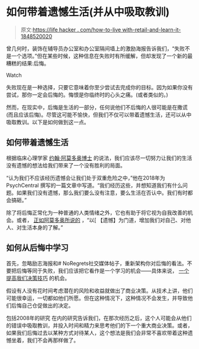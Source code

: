 # 如何带着遗憾生活(并从中吸取教训)

> 原文:[https://life hacker . com/how-to-live with-retail-and-learn-it-1848520020](https://lifehacker.com/how-to-live-with-regret-and-learn-from-it-1848520020)

曾几何时，装饰在辅导员办公室和办公室隔间墙上的激励海报告诉我们，“失败不是一个选项。”但在某些时候，这种信息在失败时有所缓解，但却发现了一个新的最糟糕的结果:后悔。

Watch

失败现在是一种选择，只要它意味着你至少尝试去完成你的目标。因为如果你没有尝试，那你一定会后悔的。悔恨是你临终时的心头之痛。(或者类似的。)

然而，在现实中，后悔是生活的一部分，任何说他们不后悔的人很可能是在撒谎(而且应该后悔)。尽管这可能不愉快，但我们不仅可以带着遗憾生活，还可以从中吸取教训。以下是如何做到这一点。

## 如何带着遗憾生活

根据临床心理学家 [约翰·阿莫多奥博士](http://www.johnamodeo.com) 的说法，我们应该尽一切努力让我们的生活没有遗憾的想法给我们带来了一个没有胜利的局面。

“认为我们不应该经历遗憾会让我们处于双重危险之中，”他在2018年为PsychCentral 撰写的一篇文章中写道。“我们经历这些，并想知道我们有什么问题。如果我们没有遗憾，那么我们要么没有注意，要么生活在否认中。我们有时都会搞砸。”

除了将后悔正常化为一种普通的人类情绪之外，它也有助于将它视为自我改善的机会。或者， [正如阿莫多奥所说的](https://psychcentral.com/blog/living-with-regrets-and-how-to-deal-with-them#2) ，“以[ 【遗憾】为门道，增加我们对自己、对他人、对生活本身的了解。”

## 如何从后悔中学习

首先，忽略励志海报和# NoRegrets社交媒体帖子，重新架构你对后悔的看法。不要把后悔等同于失败，我们应该把它看作是一个学习的机会——具体来说， [一个提高我们决策技巧](https://www.bbc.com/worklife/article/20220207-how-to-live-with-your-regrets) 的机会。

假设有人没有花时间考虑潜在的风险和收益就做出了商业决策。从技术上讲，他们可能很幸运，一切都如他们所愿。但在这种情况下，这种情况不会发生，并导致他们后悔自己仓促做出的决定。

包括2008年的研究 在内的研究告诉我们，在那次经历之后，这个人可能会从他们的错误中吸取教训，并投入时间和精力来思考他们的下一个重大商业决策。或者，如果我们后悔过去以某种方式对待某人，这个想法是我们会非常不喜欢带着这种遗憾坐着，我们不会再那样做了。